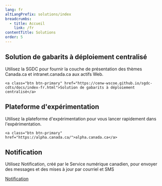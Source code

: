 ```yaml
---
lang: fr
altLangPrefix: solutions/index
breadcrumbs:
  - title: Accueil
    link: /fr
contentTitle: Solutions
order: 5
---
```

<section class="gc-srvinfo mrgn-bttm-lg">
 <div class="row">
  <div class="wb-eqht">
   <section class="col-md-12">
    <h2>Solution de gabarits à déploiement centralisé</h2>
    <p>Utilisez la SGDC pour fournir la couche de présentation des thèmes Canada.ca et intranet.canada.ca aux actifs Web.</p>

    <a class="btn btn-primary" href="https://cenw-wscoe.github.io/sgdc-cdts/docs/index-fr.html">Solution de gabarits à déploiement centralisé</a>

   </section>
   <section class="col-md-12">
    <h2>Plateforme d'expérimentation</h2>
    <p>
    Utilisez la plateforme d'expérimentation pour vous lancer rapidement dans l'expérimentation.
    </p>

    <a class="btn btn-primary" href="https://alpha.canada.ca/">alpha.canada.ca</a>

   </section>
   <section class="col-md-12">
    <h2>Notification</h2>
    <p>
    Utilisez Notification, créé par le Service numérique canadien, pour envoyer des messages et des mises à jour par courriel et SMS
    </p>
    <a class="btn btn-primary" href="https://notification.alpha.canada.ca/">Notification</a>
   </section>
  </div>
 </div>
</section>
